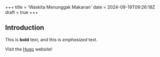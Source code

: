 +++
title = 'Waskita Menunggak Makanan'
date = 2024-09-19T09:26:18Z
draft = true
+++
## Introduction

This is **bold** text, and this is *emphasized* text.

Visit the [Hugo](https://gohugo.io) website!